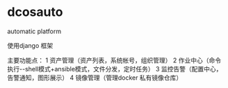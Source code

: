 # dcosauto
automatic platform

使用django 框架


主要功能点：
 1 资产管理（资产列表，系统帐号，组织管理）
 2 作业中心（命令执行--shell模式+ansible模式，文件分发，定时任务）
 3 监控告警（配置中心，告警通知，图形展示）
 4 镜像管理（管理docker 私有镜像仓库）
 
